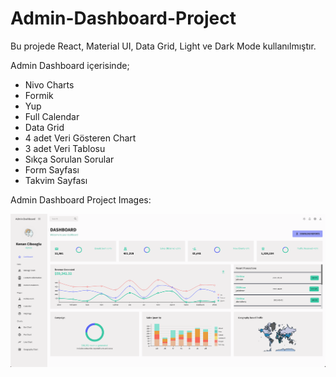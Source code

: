 # Admin-Dashboard-Project

Bu projede React, Material UI, Data Grid, Light ve Dark Mode kullanılmıştır.

Admin Dashboard içerisinde;

 - Nivo Charts
 - Formik
 - Yup
 - Full Calendar
 - Data Grid
 - 4 adet Veri Gösteren Chart
 - 3 adet Veri Tablosu
 - Sıkça Sorulan Sorular
 - Form Sayfası
 - Takvim Sayfası


Admin Dashboard Project Images:

<img src="./admin-dashboard/project-media/light.png" alt="light">


